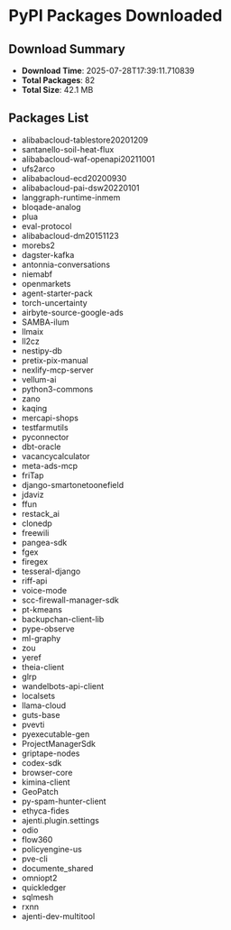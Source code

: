 # PyPI Packages Downloaded

## Download Summary
- **Download Time**: 2025-07-28T17:39:11.710839
- **Total Packages**: 82
- **Total Size**: 42.1 MB

## Packages List
- alibabacloud-tablestore20201209
- santanello-soil-heat-flux
- alibabacloud-waf-openapi20211001
- ufs2arco
- alibabacloud-ecd20200930
- alibabacloud-pai-dsw20220101
- langgraph-runtime-inmem
- bloqade-analog
- plua
- eval-protocol
- alibabacloud-dm20151123
- morebs2
- dagster-kafka
- antonnia-conversations
- niemabf
- openmarkets
- agent-starter-pack
- torch-uncertainty
- airbyte-source-google-ads
- SAMBA-ilum
- llmaix
- ll2cz
- nestipy-db
- pretix-pix-manual
- nexlify-mcp-server
- vellum-ai
- python3-commons
- zano
- kaqing
- mercapi-shops
- testfarmutils
- pyconnector
- dbt-oracle
- vacancycalculator
- meta-ads-mcp
- friTap
- django-smartonetoonefield
- jdaviz
- ffun
- restack_ai
- clonedp
- freewili
- pangea-sdk
- fgex
- firegex
- tesseral-django
- riff-api
- voice-mode
- scc-firewall-manager-sdk
- pt-kmeans
- backupchan-client-lib
- pype-observe
- ml-graphy
- zou
- yeref
- theia-client
- glrp
- wandelbots-api-client
- localsets
- llama-cloud
- guts-base
- pvevti
- pyexecutable-gen
- ProjectManagerSdk
- griptape-nodes
- codex-sdk
- browser-core
- kimina-client
- GeoPatch
- py-spam-hunter-client
- ethyca-fides
- ajenti.plugin.settings
- odio
- flow360
- policyengine-us
- pve-cli
- documente_shared
- omniopt2
- quickledger
- sqlmesh
- rxnn
- ajenti-dev-multitool
